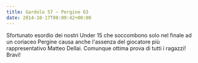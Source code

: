 ```yaml
---
title: Gardolo 57 – Pergine 63
date: 2014-10-17T08:09:42+00:00
---
```


Sfortunato esordio dei nostri Under 15 che soccombono solo nel finale ad un coriaceo Pergine causa anche l'assenza del giocatore più rappresentativo Matteo Dellai. Comunque ottima prova di tutti i ragazzi! Bravi!